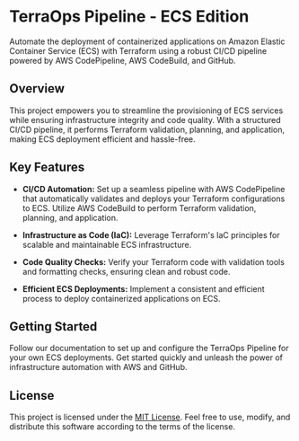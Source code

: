 # TerraOps Pipeline - ECS Edition

Automate the deployment of containerized applications on Amazon Elastic Container Service (ECS) with Terraform using a robust CI/CD pipeline powered by AWS CodePipeline, AWS CodeBuild, and GitHub.

## Overview

This project empowers you to streamline the provisioning of ECS services while ensuring infrastructure integrity and code quality. With a structured CI/CD pipeline, it performs Terraform validation, planning, and application, making ECS deployment efficient and hassle-free.

## Key Features

- **CI/CD Automation:** Set up a seamless pipeline with AWS CodePipeline that automatically validates and deploys your Terraform configurations to ECS. Utilize AWS CodeBuild to perform Terraform validation, planning, and application.

- **Infrastructure as Code (IaC):** Leverage Terraform's IaC principles for scalable and maintainable ECS infrastructure.

- **Code Quality Checks:** Verify your Terraform code with validation tools and formatting checks, ensuring clean and robust code.

- **Efficient ECS Deployments:** Implement a consistent and efficient process to deploy containerized applications on ECS.

## Getting Started

Follow our documentation to set up and configure the TerraOps Pipeline for your own ECS deployments. Get started quickly and unleash the power of infrastructure automation with AWS and GitHub.

## License

This project is licensed under the [MIT License](LICENSE). Feel free to use, modify, and distribute this software according to the terms of the license.
